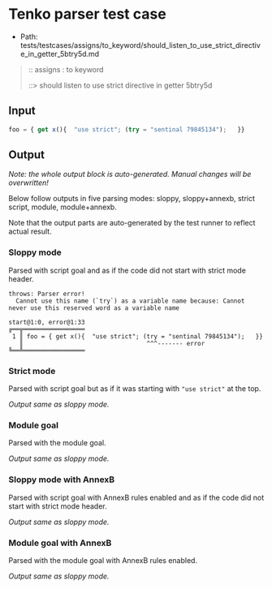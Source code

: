 # Tenko parser test case

- Path: tests/testcases/assigns/to_keyword/should_listen_to_use_strict_directive_in_getter_5btry5d.md

> :: assigns : to keyword
>
> ::> should listen to use strict directive in getter 5btry5d

## Input

`````js
foo = { get x(){  "use strict"; (try = "sentinal 79845134");   }}
`````

## Output

_Note: the whole output block is auto-generated. Manual changes will be overwritten!_

Below follow outputs in five parsing modes: sloppy, sloppy+annexb, strict script, module, module+annexb.

Note that the output parts are auto-generated by the test runner to reflect actual result.

### Sloppy mode

Parsed with script goal and as if the code did not start with strict mode header.

`````
throws: Parser error!
  Cannot use this name (`try`) as a variable name because: Cannot never use this reserved word as a variable name

start@1:0, error@1:33
╔══╦═════════════════
 1 ║ foo = { get x(){  "use strict"; (try = "sentinal 79845134");   }}
   ║                                  ^^^------- error
╚══╩═════════════════

`````

### Strict mode

Parsed with script goal but as if it was starting with `"use strict"` at the top.

_Output same as sloppy mode._

### Module goal

Parsed with the module goal.

_Output same as sloppy mode._

### Sloppy mode with AnnexB

Parsed with script goal with AnnexB rules enabled and as if the code did not start with strict mode header.

_Output same as sloppy mode._

### Module goal with AnnexB

Parsed with the module goal with AnnexB rules enabled.

_Output same as sloppy mode._
